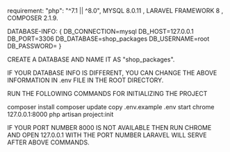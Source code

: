 requirement: "php": "^7.1 || ^8.0", MYSQL  8.0.11 , LARAVEL FRAMEWORK 8 , COMPOSER 2.1.9.

DATABASE-INFO: {
DB_CONNECTION=mysql
DB_HOST=127.0.0.1
DB_PORT=3306
DB_DATABASE=shop_packages
DB_USERNAME=root
DB_PASSWORD=
}

CREATE A DATABASE AND NAME IT AS "shop_packages".

IF YOUR DATABASE INFO IS DIFFERENT, YOU CAN CHANGE THE ABOVE INFORMATION IN .env FILE IN THE ROOT DIRECTORY.

RUN THE FOLLOWING COMMANDS FOR INITIALIZING THE PROJECT

composer install
composer update
copy .env.example .env
start chrome 127.0.0.1:8000
php artisan project:init


IF YOUR PORT NUMBER 8000 IS NOT AVAILABLE THEN RUN CHROME AND OPEN 127.0.0.1 WITH THE PORT NUMBER LARAVEL WILL SERVE AFTER ABOVE COMMANDS.